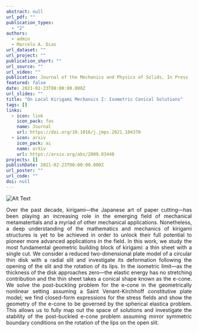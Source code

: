 ```yaml
---
abstract: null
url_pdf: ""
publication_types:
  - "2"
authors:
  - admin
  - Marcelo A. Dias
url_dataset: ""
url_project: ""
publication_short: ""
url_source: ""
url_video: ""
publication: Journal of the Mechanics and Physics of Solids, In Press
featured: false
date: 2021-02-23T00:00:00.000Z
url_slides: ""
title: "On Local Kirigami Mechanics I: Isometric Conical Solutions"
tags: []
links:
  - icon: link
    icon_pack: fas
    name: Journal
    url: https://doi.org/10.1016/j.jmps.2021.104370
  - icon: arxiv
    icon_pack: ai
    name: arXiv
    url: https://arxiv.org/abs/2009.03448
projects: []
publishDate: 2021-02-23T00:00:00.000Z
url_poster: ""
url_code: ""
doi: null
---
```


![Alt Text](mov.gif)

  <div style="text-align: justify">Over the past decade, kirigami—the
  Japanese art of paper cutting—has been playing an increasing role in the
  emerging field of mechanical metamatertials and a myriad of other mechanical
  applications. Nonetheless, a deep understanding of the mathematics and
  mechanics of kirigami structures is yet to be achieved in order to unlock
  their full potential to pioneer more advanced applications in the field. In
  this work, we study the most fundamental geometric building block of kirigami:
  a thin sheet with a single cut. We consider a reduced two-dimensional plate
  model of a circular thin disk with a radial slit and investigate its
  deformation following the opening of the slit and the rotation of its lips. In
  the isometric limit—as the thickness of the disk approaches zero—the elastic
  energy has no stretching contribution and the thin sheet takes a conical shape
  known as the e-cone. We solve the post-buckling problem for the e-cone in the
  geometrically nonlinear setting assuming a Saint Venant-Kirchhoff constitutive
  plate model; we find closed-form expressions for the stress fields and show
  the geometry of the e-cone to be governed by the spherical elastica problem.
  This allows us to fully map out the space of solutions and investigate the
  stability of the post-buckled e-cone problem assuming mirror symmetric
  boundary conditions on the rotation of the lips on the open slit.</div>